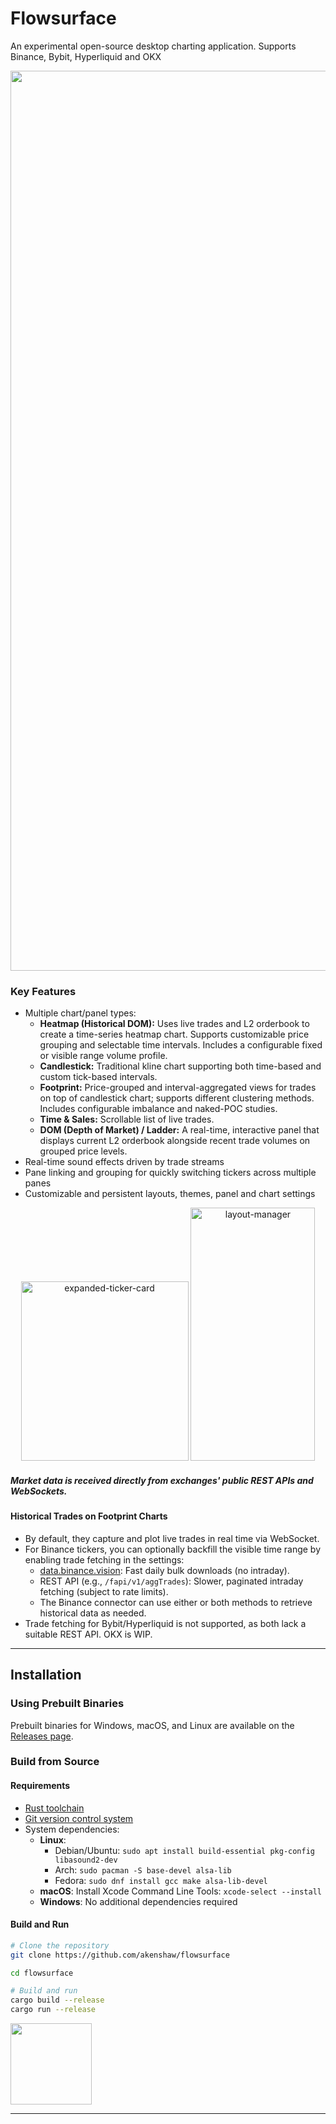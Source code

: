 # Flowsurface

An experimental open-source desktop charting application. Supports Binance, Bybit, Hyperliquid and OKX

<div align="center">
  <img width="2330" height="1440" alt="overview-layout-1" src="https://github.com/user-attachments/assets/7875117e-2475-4549-ac8c-6d350dacdb75" />
</div>

### Key Features

-   Multiple chart/panel types:
    -   **Heatmap (Historical DOM):** Uses live trades and L2 orderbook to create a time-series heatmap chart. Supports customizable price grouping and selectable time intervals. Includes a configurable fixed or visible range volume profile.
    -   **Candlestick:** Traditional kline chart supporting both time-based and custom tick-based intervals.
    -   **Footprint:** Price-grouped and interval-aggregated views for trades on top of candlestick chart; supports different clustering methods. Includes configurable imbalance and naked-POC studies.
    -   **Time & Sales:** Scrollable list of live trades.
    -   **DOM (Depth of Market) / Ladder:** A real-time, interactive panel that displays current L2 orderbook alongside recent trade volumes on grouped price levels.
-   Real-time sound effects driven by trade streams
-   Pane linking and grouping for quickly switching tickers across multiple panes
-   Customizable and persistent layouts, themes, panel and chart settings

<div align="center">
  <img width="268" height="287" alt="expanded-ticker-card" src="https://github.com/user-attachments/assets/ab8776b1-7e81-4a2d-a9e7-42d3b238cf1a" />
  <img width="199" height="405" alt="layout-manager" src="https://github.com/user-attachments/assets/63b5cf07-c4bf-4199-90b4-f7530c60de63" />
</div>

##### Market data is received directly from exchanges' public REST APIs and WebSockets.

#### Historical Trades on Footprint Charts

-   By default, they capture and plot live trades in real time via WebSocket.
-   For Binance tickers, you can optionally backfill the visible time range by enabling trade fetching in the settings:
    -   [data.binance.vision](https://data.binance.vision/): Fast daily bulk downloads (no intraday).
    -   REST API (e.g., `/fapi/v1/aggTrades`): Slower, paginated intraday fetching (subject to rate limits).
    -   The Binance connector can use either or both methods to retrieve historical data as needed.
-   Trade fetching for Bybit/Hyperliquid is not supported, as both lack a suitable REST API. OKX is WIP.

---

## Installation

### Using Prebuilt Binaries

Prebuilt binaries for Windows, macOS, and Linux are available on the [Releases page](https://github.com/akenshaw/flowsurface/releases).

### Build from Source

#### Requirements

-   [Rust toolchain](https://www.rust-lang.org/tools/install)
-   [Git version control system](https://git-scm.com/)
-   System dependencies:
    -   **Linux**:
        -   Debian/Ubuntu: `sudo apt install build-essential pkg-config libasound2-dev`
        -   Arch: `sudo pacman -S base-devel alsa-lib`
        -   Fedora: `sudo dnf install gcc make alsa-lib-devel`
    -   **macOS**: Install Xcode Command Line Tools: `xcode-select --install`
    -   **Windows**: No additional dependencies required

#### Build and Run

```bash
# Clone the repository
git clone https://github.com/akenshaw/flowsurface

cd flowsurface

# Build and run
cargo build --release
cargo run --release
```

<a href="https://github.com/iced-rs/iced">
  <img src="https://gist.githubusercontent.com/hecrj/ad7ecd38f6e47ff3688a38c79fd108f0/raw/74384875ecbad02ae2a926425e9bcafd0695bade/color.svg" width="130px">
</a>

---
